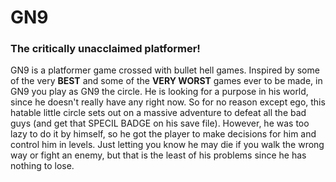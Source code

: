 # GN9
### The critically unacclaimed platformer!



GN9 is a platformer game crossed with bullet hell games. Inspired by some of the very **BEST** and some of the **VERY WORST** games ever to be made, in GN9 you play as GN9 the circle. He is looking for a purpose in his world, since he doesn't really have any right now. So for no reason except ego, this hatable little circle sets out on a massive adventure to defeat all the bad guys (and get that SPECIL BADGE on his save file). However, he was too lazy to do it by himself, so he got the player to make decisions for him and control him in levels. Just letting you know he may die if you walk the wrong way or fight an enemy, but that is the least of his problems since he has nothing to lose.
